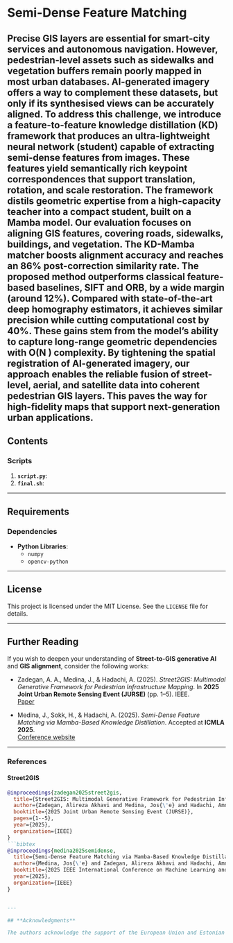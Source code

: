 # Semi-Dense Feature Matching

Precise GIS layers are essential for smart-city services and autonomous navigation. However, pedestrian-level assets such as sidewalks and vegetation buffers remain poorly mapped in most urban databases. AI-generated imagery offers a way to complement these datasets, but only if its synthesised views can be accurately aligned. To address this challenge, we introduce a feature-to-feature knowledge distillation (KD) framework that produces an ultra-lightweight neural network (student) capable of extracting semi-dense features from images. These features yield semantically rich keypoint correspondences that support translation, rotation, and scale restoration. The framework distils geometric expertise from a high-capacity teacher into a compact student, built on a Mamba model. Our evaluation focuses on aligning GIS features, covering roads, sidewalks, buildings, and vegetation. The KD-Mamba matcher boosts alignment accuracy and reaches an 86% post-correction similarity rate. The proposed method outperforms classical feature-based baselines, SIFT and ORB, by a wide margin (around 12%). Compared with state-of-the-art deep homography estimators, it achieves similar precision while cutting computational cost by 40%. These gains stem from the model’s ability to capture long-range geometric dependencies with O(N ) complexity. By tightening the spatial registration of AI-generated imagery, our approach enables the reliable fusion of street-level, aerial, and satellite data into coherent pedestrian GIS layers. This paves the way for high-fidelity maps that support next-generation urban applications.
---

## **Contents**

### **Scripts**

1. **`script.py`**:
2. **`final.sh`**:
---

## **Requirements**

### **Dependencies**

- **Python Libraries**:
  - `numpy`
  - `opencv-python`
---
## **License**

This project is licensed under the MIT License. See the `LICENSE` file for details.

---
## Further Reading

If you wish to deepen your understanding of **Street-to-GIS generative AI** and **GIS alignment**, consider the following works:

- Zadegan, A. A., Medina, J., & Hadachi, A. (2025). *Street2GIS: Multimodal Generative Framework for Pedestrian Infrastructure Mapping*. In **2025 Joint Urban Remote Sensing Event (JURSE)** (pp. 1–5). IEEE.  
  [Paper](https://ieeexplore.ieee.org/abstract/document/11076041)

- Medina, J., Sokk, H., & Hadachi, A. (2025). *Semi-Dense Feature Matching via Mamba-Based Knowledge Distillation*. Accepted at **ICMLA 2025**.  
  [Conference website](https://www.icmla-conference.org/icmla25/)  

---

### References

#### Street2GIS
```bibtex
@inproceedings{zadegan2025street2gis,
  title={Street2GIS: Multimodal Generative Framework for Pedestrian Infrastructure Mapping},
  author={Zadegan, Alireza Akhavi and Medina, Jos{\'e} and Hadachi, Amnir},
  booktitle={2025 Joint Urban Remote Sensing Event (JURSE)},
  pages={1--5},
  year={2025},
  organization={IEEE}
}
```bibtex
@inproceedings{medina2025semidense,
  title={Semi-Dense Feature Matching via Mamba-Based Knowledge Distillation},
  author={Medina, Jos{\'e} and Zadegan, Alireza Akhavi and Hadachi, Amnir},
  booktitle={2025 IEEE International Conference on Machine Learning and Applications (ICMLA)},
  year={2025},
  organization={IEEE}
}


---

## **Acknowledgments**

The authors acknowledge the support of the European Union and Estonian Research Council via project TEM-TA101 and the collaboration project LLTAT21278 with Bolt Technologies.

